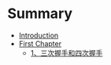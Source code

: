 # Summary

* [Introduction](README.md)
* [First Chapter](chapter1.md)
  * [1、三次握手和四次握手](chapter1/13001-san-ci-wo-shou-he-si-ci-wo-shou.md)

